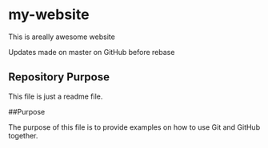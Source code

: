 # my-website

This is areally awesome website

Updates made on master on GitHub before rebase

## Repository Purpose

This file is just a readme file.

##Purpose

The purpose of this file is to provide examples
on how to use Git and GitHub together.